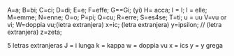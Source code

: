 
A=a;
B=bi;
C=ci;
D=di;
E=e;
F=effe;
G==Gi; (yi)
H= acca;
I = I;
l = elle;
M=emme;
N=enne;
O=o;
P=pi;
Q=cu;
R=erre;
S=es4se;
T=ti;
u = uu
V=vu or vi;
W=doppia vu;(letra extranjera) 
x=ic; (letra extranjera) 
y=ipsilon; // (letra extranjera) 
z=zeta;

5 letras extranjeras
J = i lunga
k = kappa
w = doppia vu
x = ics
y = y grega